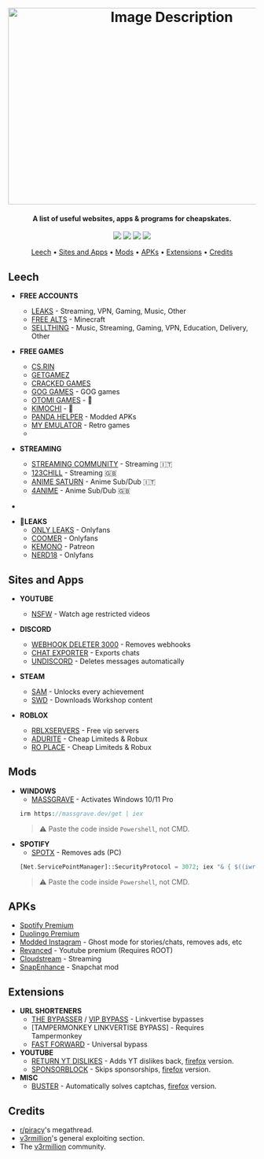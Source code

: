 <h1 align="center">
  <br>
  <img src="https://github.com/KH0DIN/Utility/assets/50776270/ca264531-5b52-42d6-821e-865d6aa3fc16" alt="Image Description" width="650" height="400">
</h1>
<h4 align="center">A list of useful websites, apps & programs for cheapskates.</h4>

<p align="center">
  <img src="https://img.shields.io/badge/is_safe-yes-green">
  <img src="https://img.shields.io/badge/Status-Up_to_date-pink">
  <img src="https://img.shields.io/badge/version%205.4-8A2BE2">
  <img src="https://img.shields.io/badge/Last_update-30/08/23-blue">
</p>

<p align="center">
  <a href="#leech">Leech</a> •
  <a href="#sites-and-apps">Sites and Apps</a> •
  <a href="#mods">Mods</a> •
  <a href="#apks">APKs</a> •
  <a href="#extensions">Extensions</a> •
  <a href="#credits">Credits</a>
</p>


## <b>Leech</b>
* <b>FREE ACCOUNTS</b>
  - [LEAKS](https://leak.sx/) - Streaming, VPN, Gaming, Music, Other
  - [FREE ALTS](https://freealts.pw/minecraft) - Minecraft
  - [SELLTHING](https://sellthing.co/) - Music, Streaming, Gaming, VPN, Education, Delivery, Other

* <b>FREE GAMES</b>
  - [CS.RIN](https://cs.rin.ru/forum/)
  - [GETGAMEZ](https://getgamez.net/)
  - [CRACKED GAMES](https://cracked-games.org/)
  - [GOG GAMES](https://gog-games.com/) - GOG games
  - [OTOMI GAMES](https://otomi-games.com/) - 🔞
  - [KIMOCHI](https://kimochi.info/) - 🔞
  - [PANDA HELPER](https://panda-helper.it.malavida.com/android/) - Modded APKs
  - [MY EMULATOR](https://myemulator.online/) - Retro games
  - 
* <b>STREAMING</b>
  - [STREAMING COMMUNITY](https://streamingcommunity.expert/) - Streaming 🇮🇹
  - [123CHILL](https://123chill.to/) - Streaming 🇬🇧
  - [ANIME SATURN](https://www.animesaturn.tv/) - Anime Sub/Dub 🇮🇹
  - [4ANIME](https://4anime.gg/) - Anime Sub/Dub 🇬🇧
-
* <b>🔞LEAKS</b>
  - [ONLY LEAKS](https://pornleaks.in/) - Onlyfans
  - [COOMER](https://coomer.party) - Onlyfans
  - [KEMONO](https://kemono.party/) - Patreon
  - [NERD18](https://nerd18.com/) - Onlyfans

## <b>Sites and Apps</b>

* <b>YOUTUBE</b>
  - [NSFW](https://youtubensfw.com/) - Watch age restricted videos

* <b>DISCORD</b>
  - [WEBHOOK DELETER 3000](https://webhooks.scam.gay/) - Removes webhooks
  - [CHAT EXPORTER](https://github.com/Tyrrrz/DiscordChatExporter) - Exports chats
  - [UNDISCORD](https://github.com/victornpb/undiscord) - Deletes messages automatically

* <b>STEAM</b>
  - [SAM](https://github.com/gibbed/SteamAchievementManager/releases/tag/7.0.25) - Unlocks every achievement
  - [SWD](https://steamworkshopdownloader.io/) - Downloads Workshop content

* <b>ROBLOX</b>
  - [RBLXSERVERS](https://rbxservers.xyz) - Free vip servers
  - [ADURITE](https://adurite.com/) - Cheap Limiteds & Robux
  - [RO PLACE](https://ro.place) - Cheap Limiteds & Robux

## <b>Mods</b>
* <b>WINDOWS</b>
  - [MASSGRAVE](https://massgrave.dev/) - Activates Windows 10/11 Pro
  ```php
  irm https://massgrave.dev/get | iex
  ```
  > ⚠️
  > Paste the code inside `Powershell`, not CMD.
* <b>SPOTIFY</b>
  - [SPOTX](https://github.com/amd64fox/SpotX) - Removes ads (PC) 
  ```php
  [Net.ServicePointManager]::SecurityProtocol = 3072; iex "& { $((iwr -useb 'https://raw.githubusercontent.com/amd64fox/SpotX/main/Install.ps1').Content) } -new_theme"
  ```
  > ⚠️
  > Paste the code inside `Powershell`, not CMD.
## <b>APKs</b>
- [Spotify Premium](https://www.xmanagerapp.com/)
- [Duolingo Premium](https://mega.nz/file/swQyXRJZ#RNQxaUWxmdZdvcmedLTkjCT9d_0UJMTYz-cTW_BgpVg)
- [Modded Instagram](https://build.vanutp.dev/instander/instander-17.2.apk) - Ghost mode for stories/chats, removes ads, etc
- [Revanced](https://github.com/revanced) - Youtube premium (Requires ROOT)
- [Cloudstream](https://github.com/recloudstream/cloudstream) - Streaming
- [SnapEnhance](https://github.com/rhunk/SnapEnhance) - Snapchat mod

## <b>Extensions</b>
* <b>URL SHORTENERS</b>
  - [THE BYPASSER](https://thebypasser.com/) / [VIP BYPASS](https://bypass.vip/) - Linkvertise bypasses
  - [TAMPERMONKEY LINKVERTISE BYPASS] - Requires Tampermonkey
  - [FAST FORWARD](https://universal-bypass.org/) - Universal bypass
* <b>YOUTUBE</b>
  - [RETURN YT DISLIKES](https://chrome.google.com/webstore/detail/return-youtube-dislike/gebbhagfogifgggkldgodflihgfeippi) - Adds YT dislikes back, [firefox](https://addons.mozilla.org/it/firefox/addon/return-youtube-dislikes/?utm_source=addons.mozilla.org&utm_medium=referral&utm_content=search) version.
  - [SPONSORBLOCK](https://chrome.google.com/webstore/detail/sponsorblock-for-youtube/mnjggcdmjocbbbhaepdhchncahnbgone) - Skips sponsorships, [firefox](https://addons.mozilla.org/it/firefox/addon/sponsorblock/) version.
* <b>MISC</b>
  - [BUSTER](https://chrome.google.com/webstore/detail/buster-captcha-solver-for/mpbjkejclgfgadiemmefgebjfooflfhl) - Automatically solves captchas, [firefox](https://addons.mozilla.org/it/firefox/addon/buster-captcha-solver/?utm_source=addons.mozilla.org&utm_medium=referral&utm_content=search) version.

## <b>Credits</b>
- [r/piracy](https://www.reddit.com/r/Piracy/wiki/megathread/)'s megathread.
- [v3rmillion](https://v3rmillion.net/forumdisplay.php?fid=33)'s general exploiting section.
- The [v3rmillion](https://www.v3rmillion.net) community.
